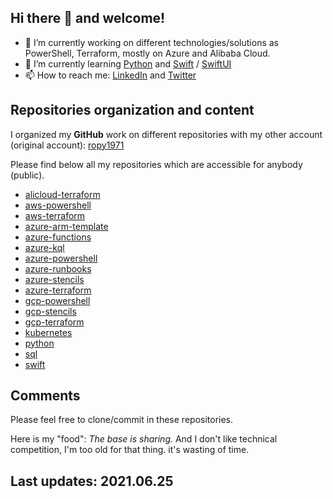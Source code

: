 
## Hi there 👋 and welcome!

- 🔭 I’m currently working on different technologies/solutions as PowerShell, Terraform, mostly on Azure and Alibaba Cloud.
- 🌱 I’m currently learning [Python](https://www.python.org) and [Swift](https://swift.org) / [SwiftUI](https://developer.apple.com/xcode/swiftui/)
- 📫 How to reach me: [LinkedIn]() and [Twitter](https://twitter.com/rooodooolphe)

## Repositories organization and content

I organized my **GitHub** work on different repositories with my other account (original account): [ropy1971](https://github.com/ropy1971)

Please find below all my repositories which are accessible for anybody (public).

- [alicloud-terraform](https://github.com/ropy1971/alicloud-terraform)
- [aws-powershell](https://github.com/ropy1971/aws-powershell)
- [aws-terraform](https://github.com/ropy1971/aws-terraform)
- [azure-arm-template](https://github.com/ropy1971/azure-arm-templates)
- [azure-functions](https://github.com/ropy1971/azure-functions)
- [azure-kql](https://github.com/ropy1971/azure-kql)
- [azure-powershell](https://github.com/ropy1971/azure-powershell)
- [azure-runbooks](https://github.com/ropy1971/azure-runbooks)
- [azure-stencils](https://github.com/ropy1971/azure-stencils)
- [azure-terraform](https://github.com/ropy1971/azure-terraform)
- [gcp-powershell](https://github.com/ropy1971/gcp-powershell)
- [gcp-stencils](https://github.com/ropy1971/gcp-stencils)
- [gcp-terraform](https://github.com/ropy1971/gcp-terraform)
- [kubernetes](https://github.com/ropy1971/kubernetes)
- [python](https://github.com/ropy1971/python)
- [sql](https://github.com/ropy1971/sql)
- [swift](https://github.com/ropy1971/swift)

## Comments

Please feel free to clone/commit in these repositories.

Here is my "food": *The base is sharing.*
And I don't like technical competition, I'm too old for that thing. it's wasting of time.

## Last updates: 2021.06.25

